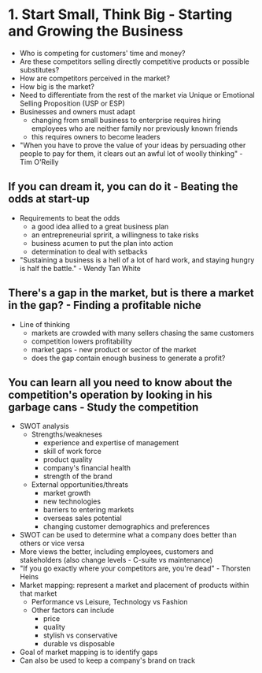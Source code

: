 # 1. Start Small, Think Big - Starting and Growing the Business

- Who is competing for customers' time and money?
- Are these competitors selling directly competitive products or possible substitutes?
- How are competitors perceived in the market?
- How big is the market?
- Need to differentiate from the rest of the market via Unique or Emotional Selling Proposition (USP or ESP)
- Businesses and owners must adapt
  - changing from small business to enterprise requires hiring employees who are neither family nor previously known friends
  - this requires owners to become leaders
- "When you have to prove the value of your ideas by persuading other people to pay for them, it clears out an awful lot of woolly thinking" - Tim O'Reilly

## If you can dream it, you can do it - Beating the odds at start-up

- Requirements to beat the odds
  - a good idea allied to a great business plan
  - an entrepreneurial spririt, a willingness to take risks
  - business acumen to put the plan into action
  - determination to deal with setbacks
- "Sustaining a business is a hell of a lot of hard work, and staying hungry is half the battle." - Wendy Tan White

## There's a gap in the market, but is there a market in the gap? - Finding a profitable niche

- Line of thinking
  - markets are crowded with many sellers chasing the same customers
  - competition lowers profitability
  - market gaps - new product or sector of the market
  - does the gap contain enough business to generate a profit?

## You can learn all you need to know about the competition's operation by looking in his garbage cans - Study the competition

- SWOT analysis
  - Strengths/weakneses
    - experience and expertise of management
    - skill of work force
    - product quality
    - company's financial health
    - strength of the brand
  - External opportunities/threats
    - market growth
    - new technologies
    - barriers to entering markets
    - overseas sales potential
    - changing customer demographics and preferences
- SWOT can be used to determine what a company does better than others or vice versa
- More views the better, including employees, customers and stakeholders (also change levels - C-suite vs maintenance)
- "If you go exactly where your competitors are, you're dead" - Thorsten Heins
- Market mapping: represent a market and placement of products within that market
  - Performance vs Leisure, Technology vs Fashion
  - Other factors can include
    - price
    - quality
    - stylish vs conservative
    - durable vs disposable
- Goal of market mapping is to identify gaps
- Can also be used to keep a company's brand on track
